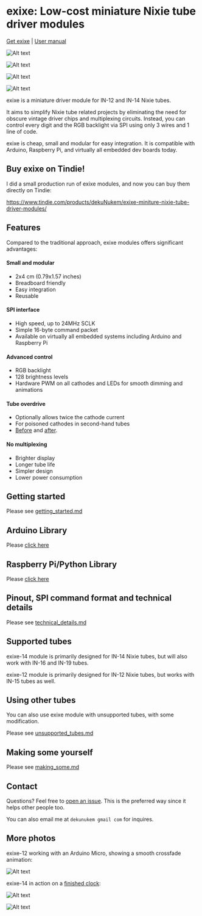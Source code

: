 # exixe: Low-cost miniature Nixie tube driver modules

[Get exixe](https://www.tindie.com/products/dekuNukem/exixe-miniture-nixie-tube-driver-modules/) | [User manual](getting_started.md)

![Alt text](resources/exixetubes.jpg)

![Alt text](resources/breadboard.jpg)

![Alt text](resources/bread14.jpg)

![Alt text](resources/clocks.jpg)

exixe is a miniature driver module for IN-12 and IN-14 Nixie tubes.

It aims to simplify Nixie tube related projects by eliminating the need for obscure vintage driver chips and multiplexing circuits. Instead, you can control every digit and the RGB backlight via SPI using only 3 wires and 1 line of code.

exixe is cheap, small and modular for easy integration. It is compatible with Arduino, Raspberry Pi, and virtually all embedded dev boards today.

## Buy exixe on Tindie!

I did a small production run of exixe modules, and now you can buy them directly on Tindie:

https://www.tindie.com/products/dekuNukem/exixe-miniture-nixie-tube-driver-modules/

## Features

Compared to the traditional approach, exixe modules offers significant advantages:

#### Small and modular
* 2x4 cm (0.79x1.57 inches)
* Breadboard friendly
* Easy integration
* Reusable

#### SPI interface
* High speed, up to 24MHz SCLK
* Simple 16-byte command packet
* Available on virtually all embedded systems including Arduino and Raspberry Pi

#### Advanced control
* RGB backlight
* 128 brightness levels
* Hardware PWM on all cathodes and LEDs for smooth dimming and animations

#### Tube overdrive
* Optionally allows twice the cathode current
* For poisoned cathodes in second-hand tubes
* [Before](resources/no_overdrive.jpg) and [after](resources/with_overdrive.jpg).

#### No multiplexing
* Brighter display
* Longer tube life
* Simpler design
* Lower power consumption

## Getting started

Please see [getting_started.md](/getting_started.md)

## Arduino Library

Please [click here](arduino_library)

## Raspberry Pi/Python Library

Please [click here](python_library)

## Pinout, SPI command format and technical details

Please see [technical_details.md](/technical_details.md)

## Supported tubes

exixe-14 module is primarily designed for IN-14 Nixie tubes, but will also work with IN-16 and IN-19 tubes.

exixe-12 module is primarily designed for IN-12 Nixie tubes, but works with IN-15 tubes as well.

## Using other tubes

You can also use exixe module with unsupported tubes, with some modification.

Please see [unsupported_tubes.md](/unsupported_tubes.md)

## Making some yourself

Please see [making_some.md](/making_some.md)

## Contact

Questions? Feel free to [open an issue](https://github.com/dekuNukem/exixe/issues). This is the preferred way since it helps other people too.

You can also email me at `dekunukem gmail com` for inquires.

## More photos


exixe-12 working with an Arduino Micro, showing a smooth crossfade animation:

![Alt text](resources/2c.gif)

exixe-14 in action on a [finished clock](https://github.com/dekuNukem/exixe_clock):

![Alt text](resources/clock.gif)

![Alt text](resources/title.jpg)
